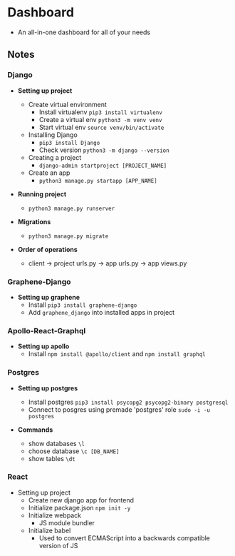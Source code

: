 # Dashboard
* An all-in-one dashboard for all of your needs

## Notes

### Django
* **Setting up project**
  * Create virtual environment
    * Install virtualenv `pip3 install virtualenv`
    * Create a virtual env `python3 -m venv venv`
    * Start virtual env `source venv/bin/activate`
  * Installing Django
    * `pip3 install Django`
    * Check version `python3 -m django --version`
  * Creating a project
    * `django-admin startproject [PROJECT_NAME]`
  * Create an app
    * `python3 manage.py startapp [APP_NAME]`

* **Running project**
  * `python3 manage.py runserver`

* **Migrations**
  * `python3 manage.py migrate`

* **Order of operations**
  * client -> project urls.py -> app urls.py -> app views.py


### Graphene-Django
* **Setting up graphene**
  * Install `pip3 install graphene-django`
  * Add `graphene_django` into installed apps in project


### Apollo-React-Graphql
* **Setting up apollo**
  * Install `npm install @apollo/client` and `npm install graphql`


### Postgres
* **Setting up postgres**
  * Install postgres `pip3 install psycopg2 psycopg2-binary postgresql`
  * Connect to posgres using premade 'postgres' role `sudo -i -u postgres`

* **Commands**
  * show databases `\l`
  * choose database `\c [DB_NAME]`
  * show tables `\dt`


### React
* Setting up project 
  * Create new django app for frontend
  * Initialize package.json `npm init -y`
  * Initialize webpack
    * JS module bundler
  * Initialize babel
    * Used to convert ECMAScript into a backwards compatible version of JS
